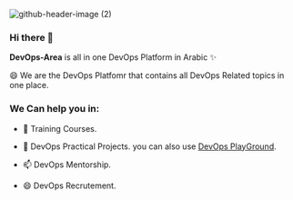 ![github-header-image (2)](https://github.com/DevOps-Area/DevOps-Area/assets/145847816/49e92175-4bb8-420e-9f5f-c84f49b99de2)

### Hi there 👋


**DevOps-Area** is all in one DevOps Platform in Arabic  ✨ 


😄 We are the DevOps Platfomr that contains all DevOps Related topics in one place.

 ### We Can help you in:

- 🤔 Training Courses. 

- 💬 DevOps Practical Projects. you can also use  [DevOps PlayGround](https://play.devopsarea.com). 

- 📫 DevOps Mentorship. 

- 😄 DevOps Recrutement.




